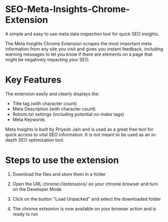 # SEO-Meta-Insights-Chrome-Extension
A simple and easy to use meta data inspection tool for quick SEO insights.

The Meta Insights Chrome Extension scrapes the most important meta information from any site you visit and gives you instant feedback, including warning messages to let you know if there are elements on a page that might be negatively impacting your SEO. 

# Key Features

The extension easily and clearly displays the:

- Title tag (with character count)
- Meta Description (with character count)
- Robots.txt settings (including potential no-index tags)
- Meta Keywords 

Meta Insights is built by Priyesh Jain and is used as a great free tool for quick access to vital SEO information. It is not meant to be used as an in-depth SEO optimization tool.

# Steps to use the extension

1. Download the files and store them in a folder

2. Open the URL chrome://extensions/ on your chrome browser and turn on the Developer Mode

3. Click on the button "Load Unpacked" and select the downloaded folder

4. The chrome extesnion is now available on your browser action and is ready to run
